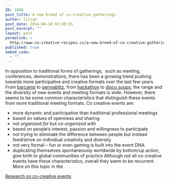 ```yaml
---
ID: 1888
post_title: A new breed of co-creative gatherings
author: lilian
post_date: 2014-08-18 07:48:55
post_excerpt: ""
layout: post
permalink: >
  http://www.co-creative-recipes.cc/a-new-breed-of-co-creative-gathering/
published: true
embed_code:
  - ""
---
```

In opposition to traditional forms of gatherings,  such as meeting, conferences, demonstrations, there has been a growing trend pushing towards more participative and creative formats over the last few years. From [barcamp][1] to [permablitz][2], from [hackathon][3] to [disco soups][4], the range and the diversity of new events and meeting formats is wide. However, there seems to be some common characteristics that distinguish these events from more traditional meeting formats.<!--more--> Co creative events are: 

*   more dynamic and participative than traditional professional meetings
*   based on values of openness and sharing
*   not *organized for* but *co-organized with*
*   based on people’s interest, passion and willingness to participate
*   not trying to eliminate the difference between people but instead feed/strive on individual creativity and diversity
*   not very formal – fun or even gaming is built into the event DNA.
*   duplicating themselves spontaneously worldwide by bottom/up action, give birth to global communities of practice Although not all co-creative events have these characteristics, overall they seem to be recurrent. More on this topic in the 

[Research on co-creative events][5]

 [1]: http://www.co-creative-recipes.cc/recipes/barcamp/ "Barcamp"
 [2]: http://www.co-creative-recipes.cc/recipes/permablitz/ "Permablitz"
 [3]: http://www.co-creative-recipes.cc/recipes/hackathon/ "Hackathon"
 [4]: http://www.co-creative-recipes.cc/recipes/disco-soupe/ "Disco soupe"
 [5]: http://www.lilianricaud.com/web-strategy/open-research/co-creative-event-pattern-language/
